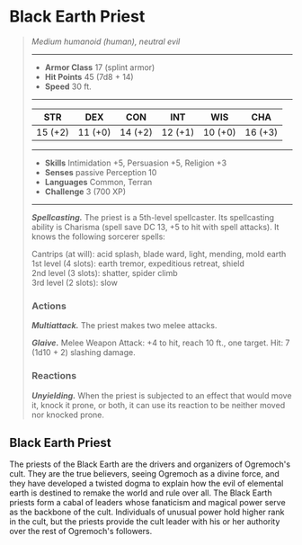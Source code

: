 # Black Earth Priest
>*Medium humanoid (human), neutral evil*
>___
>- **Armor Class** 17 (splint armor)
>- **Hit Points** 45 (7d8 + 14)
>- **Speed** 30 ft.
>___
>|STR|DEX|CON|INT|WIS|CHA|
>|:---:|:---:|:---:|:---:|:---:|:---:|
>|15 (+2)|11 (+0)|14 (+2)|12 (+1)|10 (+0)|16 (+3)|
>___
>- **Skills** Intimidation +5, Persuasion +5, Religion +3
>- **Senses** passive Perception 10
>- **Languages** Common, Terran
>- **Challenge** 3 (700 XP)
>___
>***Spellcasting.*** The priest is a 5th-level spellcaster. Its spellcasting ability is Charisma (spell save DC 13, +5 to hit with spell attacks). It knows the following sorcerer spells:  
>
>Cantrips (at will): acid splash, blade ward, light, mending, mold earth  
>1st level (4 slots): earth tremor, expeditious retreat, shield  
>2nd level (3 slots): shatter, spider climb  
>3rd level (2 slots): slow  
>
>### Actions
>***Multiattack.*** The priest makes two melee attacks.  
>
>***Glaive.*** Melee Weapon Attack: +4 to hit, reach 10 ft., one target. Hit: 7 (1d10 + 2) slashing damage.  
>
>### Reactions
>***Unyielding.*** When the priest is subjected to an effect that would move it, knock it prone, or both, it can use its reaction to be neither moved nor knocked prone.
## Black Earth Priest
The priests of the Black Earth are the drivers and organizers of Ogremoch's cult. They are the true believers, seeing Ogremoch as a divine force, and they have developed a twisted dogma to explain how the evil of elemental earth is destined to remake the world and rule over all. The Black Earth priests form a cabal of leaders whose fanaticism and magical power serve as the backbone of the cult. Individuals of unusual power hold higher rank in the cult, but the priests provide the cult leader with his or her authority over the rest of Ogremoch's followers.